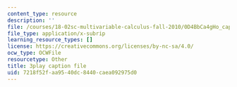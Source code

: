 ```yaml
---
content_type: resource
description: ''
file: /courses/18-02sc-multivariable-calculus-fall-2010/0D4BbCa4gHo_captions.vtt
file_type: application/x-subrip
learning_resource_types: []
license: https://creativecommons.org/licenses/by-nc-sa/4.0/
ocw_type: OCWFile
resourcetype: Other
title: 3play caption file
uid: 7218f52f-aa95-40dc-8440-caea092975d0
---
```

